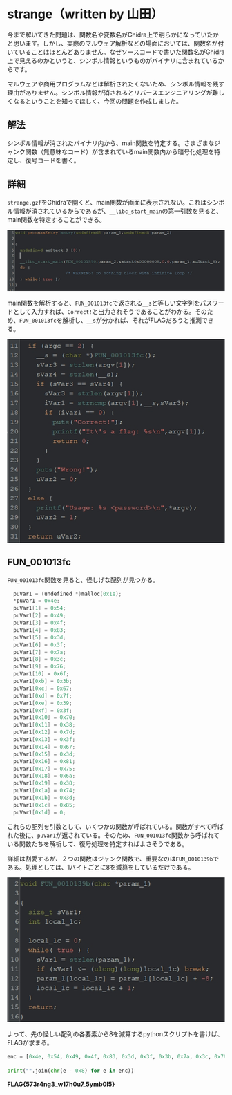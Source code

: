 # strange（written by 山田）
今まで解いてきた問題は、関数名や変数名がGhidra上で明らかになっていたかと思います。しかし、実際のマルウェア解析などの場面においては、関数名が付いていることはほとんどありません。なぜソースコードで書いた関数名がGhidra上で見えるのかというと、シンボル情報というものがバイナリに含まれているからです。

マルウェアや商用プログラムなどは解析されたくないため、シンボル情報を残す理由がありません。シンボル情報が消されるとリバースエンジニアリングが難しくなるということを知ってほしく、今回の問題を作成しました。

## 解法
シンボル情報が消されたバイナリ内から、main関数を特定する。さまざまなジャンク関数（無意味なコード）が含まれているmain関数内から暗号化処理を特定し、復号コードを書く。

## 詳細
`strange.gzf`をGhidraで開くと、main関数が画面に表示されない。これはシンボル情報が消されているからであるが、`__libc_start_main`の第一引数を見ると、main関数を特定することができる。

![](./assets/start.jpg)

main関数を解析すると、`FUN_001013fc`で返される`__s`と等しい文字列をパスワードとして入力すれば、`Correct!`と出力されそうであることがわかる。そのため、`FUN_001013fc`を解析し、`__s`が分かれば、それがFLAGだろうと推測できる。

![](./assets/main.jpg)

## FUN_001013fc
`FUN_001013fc`関数を見ると、怪しげな配列が見つかる。
```c
  puVar1 = (undefined *)malloc(0x1e);
  *puVar1 = 0x4e;
  puVar1[1] = 0x54;
  puVar1[2] = 0x49;
  puVar1[3] = 0x4f;
  puVar1[4] = 0x83;
  puVar1[5] = 0x3d;
  puVar1[6] = 0x3f;
  puVar1[7] = 0x7a;
  puVar1[8] = 0x3c;
  puVar1[9] = 0x76;
  puVar1[10] = 0x6f;
  puVar1[0xb] = 0x3b;
  puVar1[0xc] = 0x67;
  puVar1[0xd] = 0x7f;
  puVar1[0xe] = 0x39;
  puVar1[0xf] = 0x3f;
  puVar1[0x10] = 0x70;
  puVar1[0x11] = 0x38;
  puVar1[0x12] = 0x7d;
  puVar1[0x13] = 0x3f;
  puVar1[0x14] = 0x67;
  puVar1[0x15] = 0x3d;
  puVar1[0x16] = 0x81;
  puVar1[0x17] = 0x75;
  puVar1[0x18] = 0x6a;
  puVar1[0x19] = 0x38;
  puVar1[0x1a] = 0x74;
  puVar1[0x1b] = 0x3d;
  puVar1[0x1c] = 0x85;
  puVar1[0x1d] = 0;
```

これらの配列を引数として、いくつかの関数が呼ばれている。関数がすべて呼ばれた後に、`puVar1`が返されている。そのため、`FUN_001013fc`関数から呼ばれている関数たちを解析して、復号処理を特定すればよさそうである。

詳細は割愛するが、２つの関数はジャンク関数で、重要なのは`FUN_0010139b`である。処理としては、1バイトごとに8を減算をしているだけである。

![](./assets/enc.jpg)

よって、先の怪しい配列の各要素から8を減算するpythonスクリプトを書けば、FLAGが求まる。

```python
enc = [0x4e, 0x54, 0x49, 0x4f, 0x83, 0x3d, 0x3f, 0x3b, 0x7a, 0x3c, 0x76, 0x6f, 0x3b, 0x67, 0x7f, 0x39, 0x3f, 0x70, 0x38, 0x7d, 0x3f, 0x67, 0x3d, 0x81, 0x75, 0x6a, 0x38, 0x74, 0x3d, 0x85]

print("".join(chr(e - 0x8) for e in enc))
```

**FLAG{573r4ng3_w17h0u7_5ymb0l5}**
